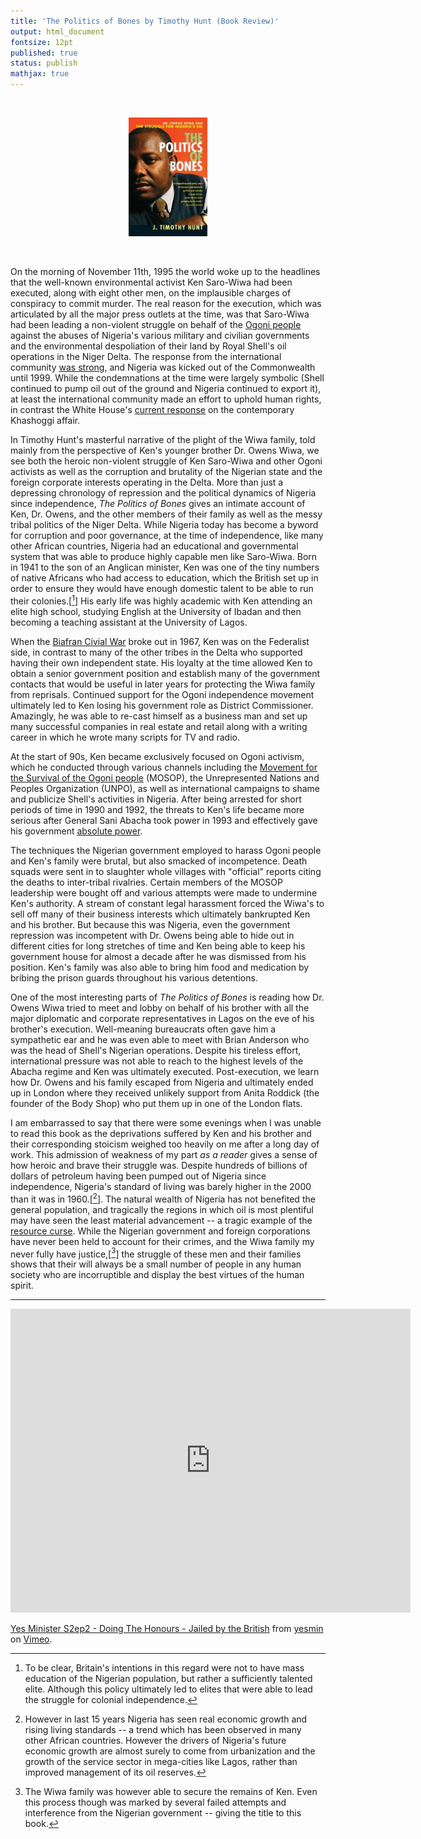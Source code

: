 ```yaml
---
title: 'The Politics of Bones by Timothy Hunt (Book Review)'
output: html_document
fontsize: 12pt
published: true
status: publish
mathjax: true
---
```


<br>
<p align="center"><img src="/figures/politicsofbones.jpg" width="25%"></p>
<br>

On the morning of November 11th, 1995 the world woke up to the headlines that the well-known environmental activist Ken Saro-Wiwa had been executed, along with eight other men, on the implausible charges of conspiracy to commit murder. The real reason for the execution, which was articulated by all the major press outlets at the time, was that Saro-Wiwa had been leading a non-violent struggle on behalf of the [Ogoni people](https://en.wikipedia.org/wiki/Ogoni_people) against the abuses of Nigeria's various military and civilian governments and the environmental despoliation of their land by Royal Shell's oil operations in the Niger Delta. The response from the international community [was strong](https://www.deseretnews.com/article/450161/NIGERIAS-MILITARY-LEADERS-HANG-PLAYWRIGHT-AND-8-OTHER-ACTIVISTS.html?pg=all), and Nigeria was kicked out of the Commonwealth until 1999. While the condemnations at the time were largely symbolic (Shell continued to pump oil out of the ground and Nigeria continued to export it), at least the international community made an effort to uphold human rights, in contrast the White House's [current response](https://en.wikipedia.org/wiki/Killing_of_Jamal_Khashoggi#United_States) on the contemporary Khashoggi affair. 

In Timothy Hunt's masterful narrative of the plight of the Wiwa family, told mainly from the perspective of Ken's younger brother Dr. Owens Wiwa, we see both the heroic non-violent struggle of Ken Saro-Wiwa and other Ogoni activists as well as the corruption and brutality of the Nigerian state and the foreign corporate interests operating in the Delta. More than just a depressing chronology of repression and the political dynamics of Nigeria since independence, *The Politics of Bones* gives an intimate account of Ken, Dr. Owens, and the other members of their family as well as the messy tribal politics of the Niger Delta. While Nigeria today has become a byword for corruption and poor governance, at the time of independence, like many other African countries, Nigeria had an educational and governmental system that was able to produce highly capable men like Saro-Wiwa. Born in 1941 to the son of an Anglican minister, Ken was one of the tiny numbers of native Africans who had access to education, which the British set up in order to ensure they would have enough domestic talent to be able to run their colonies.[[^1]] His early life was highly academic with Ken attending an elite high school, studying English at the University of Ibadan and then becoming a teaching assistant at the University of Lagos. 

When the [Biafran Civial War](https://en.wikipedia.org/wiki/Nigerian_Civil_War) broke out in 1967, Ken was on the Federalist side, in contrast to many of the other tribes in the Delta who supported having their own independent state. His loyalty at the time allowed Ken to obtain a senior government position and establish many of the government contacts that would be useful in later years for protecting the Wiwa family from reprisals. Continued support for the Ogoni independence movement ultimately led to Ken losing his government role as District Commissioner. Amazingly, he was able to re-cast himself as a business man and set up many successful companies in real estate and retail along with a writing career in which he wrote many scripts for TV and radio. 

At the start of 90s, Ken became exclusively focused on Ogoni activism, which he conducted through various channels including the [Movement for the Survival of the Ogoni people](https://en.wikipedia.org/wiki/Movement_for_the_Survival_of_the_Ogoni_People) (MOSOP), the Unrepresented Nations and Peoples Organization (UNPO), as well as international campaigns to shame and publicize Shell's activities in Nigeria. After being arrested for short periods of time in 1990 and 1992, the threats to Ken's life became more serious after General Sani Abacha took power in 1993 and effectively gave his government [absolute power](https://www.nytimes.com/1994/09/07/world/nigerian-military-ruler-assumes-absolute-power.html). 

The techniques the Nigerian government employed to harass Ogoni people and Ken's family were brutal, but also smacked of incompetence. Death squads were sent in to slaughter whole villages with "official" reports citing the deaths to inter-tribal rivalries. Certain members of the MOSOP leadership were bought off and various attempts were made to undermine Ken's authority. A stream of constant legal harassment forced the Wiwa's to sell off many of their business interests which ultimately bankrupted Ken and his brother. But because this was Nigeria, even the government repression was incompetent with Dr. Owens being able to hide out in different cities for long stretches of time and Ken being able to keep his government house for almost a decade after he was dismissed from his position. Ken's family was also able to bring him food and medication by bribing the prison guards throughout his various detentions. 

One of the most interesting parts of *The Politics of Bones* is reading how Dr. Owens Wiwa tried to meet and lobby on behalf of his brother with all the major diplomatic and corporate representatives in Lagos on the eve of his brother's execution. Well-meaning bureaucrats often gave him a sympathetic ear and he was even able to meet with Brian Anderson who was the head of Shell's Nigerian operations. Despite his tireless effort, international pressure was not able to reach to the highest levels of the Abacha regime and Ken was ultimately executed. Post-execution, we learn how Dr. Owens and his family escaped from Nigeria and ultimately ended up in London where they received unlikely support from Anita Roddick (the founder of the Body Shop) who put them up in one of the London flats. 

I am embarrassed to say that there were some evenings when I was unable to read this book as the deprivations suffered by Ken and his brother and their corresponding stoicism weighed too heavily on me after a long day of work. This admission of weakness of my part *as a reader* gives a sense of how heroic and brave their struggle was. Despite hundreds of billions of dollars of petroleum having been pumped out of Nigeria since independence, Nigeria's standard of living was barely higher in the 2000 than it was in 1960.[[^2]]. The natural wealth of Nigeria has not benefited the general population, and tragically the regions in which oil is most plentiful may have seen the least material advancement -- a tragic example of the [resource curse](https://en.wikipedia.org/wiki/Resource_curse). While the Nigerian government and foreign corporations have never been held to account for their crimes, and the Wiwa family my never fully have justice,[[^3]] the struggle of these men and their families shows that their will always be a small number of people in any human society who are incorruptible and display the best virtues of the human spirit.

* * *

[^1]: To be clear, Britain's intentions in this regard were not to have mass education of the Nigerian population, but rather a sufficiently talented elite. Although this policy ultimately led to elites that were able to lead the struggle for colonial independence.

<iframe src="https://player.vimeo.com/video/159872132" width="640" height="486" frameborder="0" webkitallowfullscreen mozallowfullscreen allowfullscreen></iframe>
<p><a href="https://vimeo.com/159872132">Yes Minister S2ep2 - Doing The Honours - Jailed by the British</a> from <a href="https://vimeo.com/user50282846">yesmin</a> on <a href="https://vimeo.com">Vimeo</a>.</p>

[^2]: However in last 15 years Nigeria has seen real economic growth and rising living standards -- a trend which has been observed in many other African countries. However the drivers of Nigeria's future economic growth are almost surely to come from urbanization and the growth of the service sector in mega-cities like Lagos, rather than improved management of its oil reserves.

[^3]: The Wiwa family was however able to secure the remains of Ken. Even this process though was marked by several failed attempts and interference from the Nigerian government -- giving the title to this book. 
